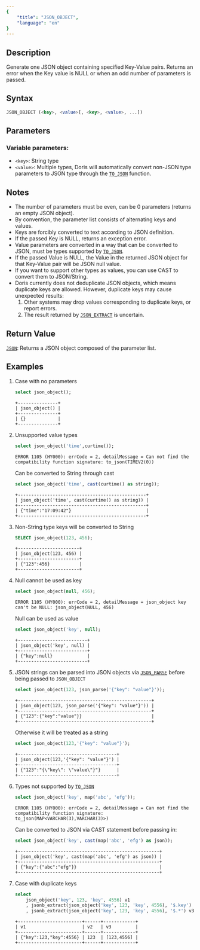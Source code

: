 ```yaml
---
{
    "title": "JSON_OBJECT",
    "language": "en"
}
---
```


## Description

Generate one JSON object containing specified Key-Value pairs. Returns an error when the Key value is NULL or when an odd number of parameters is passed.

## Syntax

```sql
JSON_OBJECT (<key>, <value>[, <key>, <value>, ...])
```

## Parameters
### Variable parameters:
- `<key>`: String type
- `<value>`: Multiple types, Doris will automatically convert non-JSON type parameters to JSON type through the [`TO_JSON`](./to-json.md) function.

## Notes
- The number of parameters must be even, can be 0 parameters (returns an empty JSON object).
- By convention, the parameter list consists of alternating keys and values.
- Keys are forcibly converted to text according to JSON definition.
- If the passed Key is NULL, returns an exception error.
- Value parameters are converted in a way that can be converted to JSON, must be types supported by [`TO_JSON`](./to-json.md).
- If the passed Value is NULL, the Value in the returned JSON object for that Key-Value pair will be JSON null value.
- If you want to support other types as values, you can use CAST to convert them to JSON/String.
- Doris currently does not deduplicate JSON objects, which means duplicate keys are allowed. However, duplicate keys may cause unexpected results:
    1. Other systems may drop values corresponding to duplicate keys, or report errors.
    2. The result returned by [`JSON_EXTRACT`](./json-extract.md) is uncertain.

## Return Value

[`JSON`](../../../basic-element/sql-data-types/semi-structured/JSON.md): Returns a JSON object composed of the parameter list.

## Examples
1. Case with no parameters
    ```sql
    select json_object();
    ```
    ```text
    +---------------+
    | json_object() |
    +---------------+
    | {}            |
    +---------------+
    ```
2. Unsupported value types 
    ```sql
    select json_object('time',curtime());
    ```
    ```text
    ERROR 1105 (HY000): errCode = 2, detailMessage = Can not find the compatibility function signature: to_json(TIMEV2(0))
    ```
    Can be converted to String through cast
    ```sql
    select json_object('time', cast(curtime() as string));
    ```
    ```text
    +------------------------------------------------+
    | json_object('time', cast(curtime() as string)) |
    +------------------------------------------------+
    | {"time":"17:09:42"}                            |
    +------------------------------------------------+
    ```
3. Non-String type keys will be converted to String
    ```sql
    SELECT json_object(123, 456);
    ```
    ```text
    +-----------------------+
    | json_object(123, 456) |
    +-----------------------+
    | {"123":456}           |
    +-----------------------+
    ```
4. Null cannot be used as key
    ```sql
    select json_object(null, 456);
    ```
    ```text
    ERROR 1105 (HY000): errCode = 2, detailMessage = json_object key can't be NULL: json_object(NULL, 456)
    ```
    Null can be used as value
    ```sql
    select json_object('key', null);
    ```
    ```text
    +--------------------------+
    | json_object('key', null) |
    +--------------------------+
    | {"key":null}             |
    +--------------------------+
    ```

5. JSON strings can be parsed into JSON objects via [`JSON_PARSE`](./json-parse.md) before being passed to `JSON_OBJECT`
    ```sql
    select json_object(123, json_parse('{"key": "value"}'));
    ```
    ```text
    +--------------------------------------------------+
    | json_object(123, json_parse('{"key": "value"}')) |
    +--------------------------------------------------+
    | {"123":{"key":"value"}}                          |
    +--------------------------------------------------+
    ```
    Otherwise it will be treated as a string
    ```sql
    select json_object(123,'{"key": "value"}');
    ```
    ```text
    +-------------------------------------+
    | json_object(123,'{"key": "value"}') |
    +-------------------------------------+
    | {"123":"{\"key\": \"value\"}"}      |
    +-------------------------------------+
    ```
6. Types not supported by [`TO_JSON`](./to-json.md)
    ```sql
    select json_object('key', map('abc', 'efg'));
    ```
    ```text
    ERROR 1105 (HY000): errCode = 2, detailMessage = Can not find the compatibility function signature: to_json(MAP<VARCHAR(3),VARCHAR(3)>)
    ```

    Can be converted to JSON via CAST statement before passing in:
    ```sql
    select json_object('key', cast(map('abc', 'efg') as json));
    ```
    ```text
    +-----------------------------------------------------+
    | json_object('key', cast(map('abc', 'efg') as json)) |
    +-----------------------------------------------------+
    | {"key":{"abc":"efg"}}                               |
    +-----------------------------------------------------+
    ```
7. Case with duplicate keys
    ```sql
    select
        json_object('key', 123, 'key', 4556) v1
        , jsonb_extract(json_object('key', 123, 'key', 4556), '$.key') v2
        , jsonb_extract(json_object('key', 123, 'key', 4556), '$.*') v3;
    ```
    ```text
    +------------------------+------+------------+
    | v1                     | v2   | v3         |
    +------------------------+------+------------+
    | {"key":123,"key":4556} | 123  | [123,4556] |
    +------------------------+------+------------+
    ```